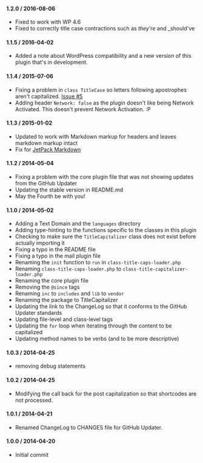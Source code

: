 #### 1.2.0 / 2016-08-06

* Fixed to work with WP 4.6
* Fixed to correctly title case contractions such as _they're_ and _should've

#### 1.1.5 / 2016-04-02

* Added a note about WordPress compatibility and a new version of this plugin
that's in development.

#### 1.1.4 / 2015-07-06

* Fixing a problem in `class TitleCase` so letters following apostrophes aren't capitalized. [Issue #5](https://github.com/tommcfarlin/title-capitalization-for-wordpress/issues/11)
* Adding header `Network: false` as the plugin doesn't like being Network Activated. This doesn't prevent Network Activation. :P

#### 1.1.3 / 2015-01-02

* Updated to work with Markdown markup for headers and leaves markdown markup intact
* Fix for [JetPack Markdown](https://github.com/tommcfarlin/title-capitalization-for-wordpress/issues/5)

#### 1.1.2 / 2014-05-04

* Fixing a problem with the core plugin file that was not showing updates from the GitHub Updater
* Updating the stable version in README.md
* May the Fourth be with you!

#### 1.1.0 / 2014-05-02

* Adding a Text Domain and the `languages` directory
* Adding type-hinting to the functions specific to the classes in this plugin
* Checking to make sure the `TitleCapitalizer` class does not exist before actually importing it
* Fixing a typo in the README file
* Fixing a typo in the mail plugin file
* Renaming the `init` function to `run` in `class-title-caps-loader.php`
* Renaming `class-title-caps-loader.php` to `class-title-capitalizer-loader.php`
* Renaming the core plugin file
* Removing the `@since` tags
* Renaming `inc` to `includes` and `lib` to `vendor`
* Renaming the package to TitleCapitalizer
* Updating the link to the ChangeLog so that it conforms to the GitHub Updater standards
* Updating file-level and class-level tags
* Updating the `for` loop when iterating through the content to be capitalized
* Updating method names to be verbs (and to be more descriptive)

#### 1.0.3 / 2014-04-25

* removing debug statements

#### 1.0.2 / 2014-04-25

* Modifying the call back for the post capitalization so that shortcodes are not processed.

#### 1.0.1 / 2014-04-21

* Renamed ChangeLog to CHANGES file for GitHub Updater.

#### 1.0.0 / 2014-04-20

* Initial commit
